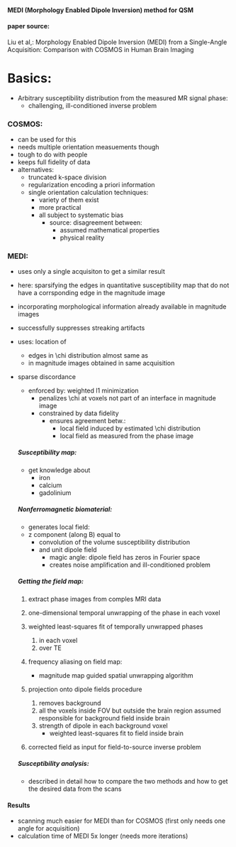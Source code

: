 #### MEDI (Morphology Enabled Dipole Inversion) method for QSM
 
#### paper source: 
Liu et al,: Morphology Enabled Dipole Inversion (MEDI) from
a Single-Angle Acquisition: Comparison with COSMOS in Human Brain Imaging

# Basics:
- Arbitrary susceptibility distribution from the measured MR signal phase: 
    - challenging, ill-conditioned inverse problem
    
### COSMOS: 
- can be used for this
- needs multiple orientation measuements though
- tough to do with people
- keeps full fidelity of data
- alternatives:
    - truncated k-space division
    - regularization encoding a priori information
    - single orientation calculation techniques:
        - variety of them exist
        - more practical
        - all subject to systematic bias 
            -  source: disagreement between: 
                - assumed mathematical properties 
                - physical reality
                    
### MEDI: 
- uses only a single acquisiton to get a similar result 
- here: sparsifying the edges in quantitative susceptibility map that do not have a corrsponding edge in the magnitude image
- incorporating morphological information already available in magnitude images
- successfully suppresses streaking artifacts 
- uses: location of 
    - edges in \chi distribution almost same as 
     - in magnitude images obtained in same acquisition
- sparse discordance
    - enforced by: weighted l1 minimization 
        - penalizes \chi at voxels not part of an interface in magnitude image
        - constrained by data fidelity
            - ensures agreement betw.:
                - local field induced by estimated \chi distribution 
                - local field as measured from the phase image
                
    ##### Susceptibility map: 
    - get knowledge about
        - iron 
        - calcium 
        - gadolinium
        
    ##### Nonferromagnetic biomaterial: 
    - generates local field:
    - z component (along B) equal to 
        - convolution of the volume susceptibility distribution  
        - and unit dipole field
            - magic angle: dipole field has zeros in Fourier space
            - creates noise amplification and ill-conditioned problem
            
    ##### Getting the field map:
    1) extract phase images from comples MRI data
    
    2) one-dimensional temporal unwrapping of the phase in each voxel
    
    3) weighted least-squares fit of temporally unwrapped phases 
        1) in each voxel 
        2) over TE
        
    4) frequency aliasing on field map:
        - magnitude map guided spatial unwrapping algorithm
        
    5) projection onto dipole fields procedure 
        1) removes background 
        2) all the voxels inside FOV but outside the brain region assumed responsible for background field inside brain
        3) strength of dipole in each background voxel 
            - weighted least-squares fit to field inside brain
            
    6) corrected field as input for field-to-source inverse problem
        
    ##### Susceptibility analysis:
     - described in detail how to compare the two methods and how to get the desired data from the scans 
       
#### Results
- scanning much easier for MEDI than for COSMOS (first only needs  one angle for acquisition)
- calculation time of MEDI 5x longer (needs more iterations)

